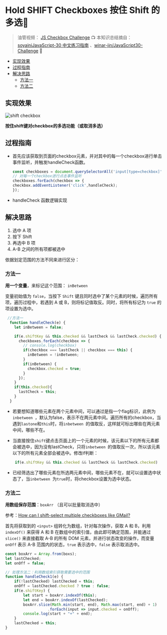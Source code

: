 # Hold SHIFT Checkboxes 按住 Shift 的多选🔲

> 油管视频： [JS Checkbox Challenge](https://www.youtube.com/watch?v=RIPYsKx1iiU&list=PLu8EoSxDXHP6CGK4YVJhL_VWetA865GOH&index=10) 📺
> 本知识总结摘自：[soyainiJavaScript-30 中文练习指南](https://github.com/soyaine/JavaScript30) 、[winar-jin/JavaScript30-Challenge](https://github.com/winar-jin/JavaScript30-Challenge) 🦥



 * [实现效果](#实现效果)
  * [过程指南](#过程指南)
  * [解决思路](#解决思路)
    * [方法一](#方法一)
    * [方法二](#方法二)



## 实现效果

![shift checkbox](https://picgo-bed-1305701422.cos.ap-shanghai.myqcloud.com/picgo/20210503153431_D10_SHIFT-CHECK.gif)

**按住shift键对checkbox的多选功能（或取消多选）**



## 过程指南

- 首先应该获取到页面的checkbox元素，并对其中的每一个checkbox进行单击事件监听，并触发handleCheck函数。

  ```js
  const checkboxes = document.querySelectorAll('input[type=checkbox]');
  // 对每一个checkbox进行点击事件监听
  checkboxes.forEach(checkbox => {
  checkbox.addEventListener('click',handleCheck);
  });
  ```

- handleCheck 函数逻辑实现



## 解决思路

1. 选中 A 项
2. 按下 Shift
3. 再选中 B 项
4. A-B 之间的所有项都被选中

依据划定范围的方法不同来进行区分：

### 方法一

**用一个变量**，来标记这个范围： `inBetween`

变量初始值为 `false`，当按下 `Shift` 键且同时选中了某个元素的时候，遍历所有项，遍历过程中，若遇到 A 或 B，则将标记值取反。同时，将所有标记为 `true` 的项设置为选中。

```js
 //方法一
  function handleCheck(e) {
    let inBetween = false;

    if(e.shiftKey && this.checked && lastCheck && lastCheck.checked) {
      checkboxes.forEach(checkbox => {
        // console.log(checkbox)
        if(checkbox === lastCheck || checkbox === this) {
          inBetween = !inBetween;
        }
        if(inBetween) {
          checkbox.checked = true;
        }
      });  
    }
    if(this.checked){
      lastCheck = this;
    }
  }
```

- 若要想知道哪些元素在两个元素中间，可以通过是指一个flag标识，此例为`inbetween `，默认为false，表示不在两元素中间。遍历所有的checkbox，当遇到`lastone`和`this`时，将`inbetween `的值取反，这样就可标出哪些在两元素中间，哪些不在。

- 当直接按住`shift`键点击页面上的一个元素的时候，该元素以下的所有元素都会被选中，因为没有lastCheck，只将`inbetween `的值取反一次，所以该元素以下的所有元素全部会被选中。修改if判断：

  ```js
   if(e.shiftKey && this.checked && lastCheck && lastCheck.checked)
  ```

- 已经筛选出了哪些元素在所选两元素中间，哪些元素不在，就可以设置选中状态了，当`inbetween `为`true`时，将checkbox设置为选中状态。

### 方法二

**用数组保存范围**：`boxArr` （且可以批量取消选中）

参考：[How can I shift-select multiple checkboxes like GMail?](http://stackoverflow.com/a/659571/6820726) 

首先将获取到的 `<input>` 组转化为数组，针对每次操作，获取 A 和 B，利用 `indexOf()` 来获得 A 和 B 在数组中的索引值，由此即可确定范围，并能通过 `slice()` 来直接截取 A-B 的所有 DOM 元素，并进行状态改变的操作，而变量 `onOff` 表示 A-B 范围内的状态，`true` 表示选中，`false` 表示取消选中。

```js
const boxArr = Array.from(boxs);
let lastChecked;
let onOff = false;

// 处理方法二：利用数组索引获取需要选中的范围
function handleCheck1(e) {
	if(!lastChecked) lastChecked = this;
	onOff = lastChecked.checked ? true : false;
	if(e.shiftKey) {
		let start = boxArr.indexOf(this);
		let end = boxArr.indexOf(lastChecked);
		boxArr.slice(Math.min(start, end), Math.max(start, end) + 1)
		           .forEach(input => input.checked = onOff);
		console.log(start + "+" + end);
	}
	lastChecked = this;
}
```